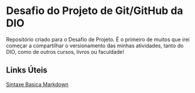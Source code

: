 # Desafio do Projeto de Git/GitHub da DIO

Repositório criado para o Desafio de Projeto.
É o primeiro de muitos que irei começar a compartilhar o versionamento das minhas atividades, tanto do DIO, como de outros cursos, livros ou faculdade!

## Links Úteis

[Sintaxe Basica Markdown](https://www.markdownguide.org/basic-syntax/)

